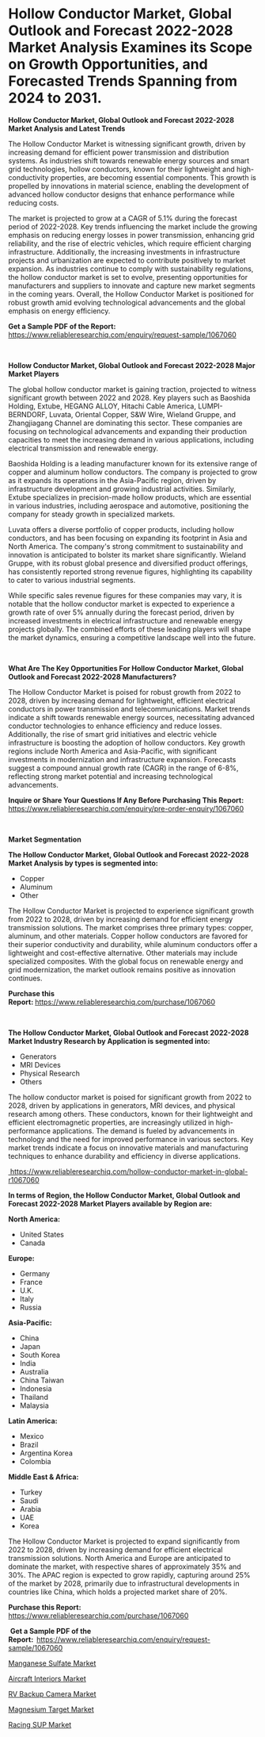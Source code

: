 <p><h1>Hollow Conductor Market, Global Outlook and Forecast 2022-2028 Market Analysis Examines its Scope on Growth Opportunities, and Forecasted Trends Spanning from 2024 to 2031.</h1></p><p><strong>Hollow Conductor Market, Global Outlook and Forecast 2022-2028 Market Analysis and Latest Trends</strong></p>
<p><p>The Hollow Conductor Market is witnessing significant growth, driven by increasing demand for efficient power transmission and distribution systems. As industries shift towards renewable energy sources and smart grid technologies, hollow conductors, known for their lightweight and high-conductivity properties, are becoming essential components. This growth is propelled by innovations in material science, enabling the development of advanced hollow conductor designs that enhance performance while reducing costs.</p><p>The market is projected to grow at a CAGR of 5.1% during the forecast period of 2022-2028. Key trends influencing the market include the growing emphasis on reducing energy losses in power transmission, enhancing grid reliability, and the rise of electric vehicles, which require efficient charging infrastructure. Additionally, the increasing investments in infrastructure projects and urbanization are expected to contribute positively to market expansion. As industries continue to comply with sustainability regulations, the hollow conductor market is set to evolve, presenting opportunities for manufacturers and suppliers to innovate and capture new market segments in the coming years. Overall, the Hollow Conductor Market is positioned for robust growth amid evolving technological advancements and the global emphasis on energy efficiency.</p></p>
<p><strong>Get a Sample PDF of the Report:&nbsp;</strong> <a href="https://www.reliableresearchiq.com/enquiry/request-sample/1067060">https://www.reliableresearchiq.com/enquiry/request-sample/1067060</a></p>
<p>&nbsp;</p>
<p><strong>Hollow Conductor Market, Global Outlook and Forecast 2022-2028 Major Market Players</strong></p>
<p><p>The global hollow conductor market is gaining traction, projected to witness significant growth between 2022 and 2028. Key players such as Baoshida Holding, Extube, HEGANG ALLOY, Hitachi Cable America, LUMPI-BERNDORF, Luvata, Oriental Copper, S&W Wire, Wieland Gruppe, and Zhangjiagang Channel are dominating this sector. These companies are focusing on technological advancements and expanding their production capacities to meet the increasing demand in various applications, including electrical transmission and renewable energy.</p><p>Baoshida Holding is a leading manufacturer known for its extensive range of copper and aluminum hollow conductors. The company is projected to grow as it expands its operations in the Asia-Pacific region, driven by infrastructure development and growing industrial activities. Similarly, Extube specializes in precision-made hollow products, which are essential in various industries, including aerospace and automotive, positioning the company for steady growth in specialized markets.</p><p>Luvata offers a diverse portfolio of copper products, including hollow conductors, and has been focusing on expanding its footprint in Asia and North America. The company's strong commitment to sustainability and innovation is anticipated to bolster its market share significantly. Wieland Gruppe, with its robust global presence and diversified product offerings, has consistently reported strong revenue figures, highlighting its capability to cater to various industrial segments.</p><p>While specific sales revenue figures for these companies may vary, it is notable that the hollow conductor market is expected to experience a growth rate of over 5% annually during the forecast period, driven by increased investments in electrical infrastructure and renewable energy projects globally. The combined efforts of these leading players will shape the market dynamics, ensuring a competitive landscape well into the future.</p></p>
<p>&nbsp;</p>
<p><strong>What Are The Key Opportunities For Hollow Conductor Market, Global Outlook and Forecast 2022-2028 Manufacturers?</strong></p>
<p><p>The Hollow Conductor Market is poised for robust growth from 2022 to 2028, driven by increasing demand for lightweight, efficient electrical conductors in power transmission and telecommunications. Market trends indicate a shift towards renewable energy sources, necessitating advanced conductor technologies to enhance efficiency and reduce losses. Additionally, the rise of smart grid initiatives and electric vehicle infrastructure is boosting the adoption of hollow conductors. Key growth regions include North America and Asia-Pacific, with significant investments in modernization and infrastructure expansion. Forecasts suggest a compound annual growth rate (CAGR) in the range of 6-8%, reflecting strong market potential and increasing technological advancements.</p></p>
<p><strong>Inquire or Share Your Questions If Any Before Purchasing This Report:</strong> <a href="https://www.reliableresearchiq.com/enquiry/pre-order-enquiry/1067060">https://www.reliableresearchiq.com/enquiry/pre-order-enquiry/1067060</a></p>
<p>&nbsp;</p>
<p><strong>Market Segmentation</strong></p>
<p><strong>The Hollow Conductor Market, Global Outlook and Forecast 2022-2028 Market Analysis by types is segmented into:</strong></p>
<p><ul><li>Copper</li><li>Aluminum</li><li>Other</li></ul></p>
<p><p>The Hollow Conductor Market is projected to experience significant growth from 2022 to 2028, driven by increasing demand for efficient energy transmission solutions. The market comprises three primary types: copper, aluminum, and other materials. Copper hollow conductors are favored for their superior conductivity and durability, while aluminum conductors offer a lightweight and cost-effective alternative. Other materials may include specialized composites. With the global focus on renewable energy and grid modernization, the market outlook remains positive as innovation continues.</p></p>
<p><strong>Purchase this Report:&nbsp;</strong><a href="https://www.reliableresearchiq.com/purchase/1067060">https://www.reliableresearchiq.com/purchase/1067060</a></p>
<p>&nbsp;</p>
<p><strong>The Hollow Conductor Market, Global Outlook and Forecast 2022-2028 Market Industry Research by Application is segmented into:</strong></p>
<p><ul><li>Generators</li><li>MRI Devices</li><li>Physical Research</li><li>Others</li></ul></p>
<p><p>The hollow conductor market is poised for significant growth from 2022 to 2028, driven by applications in generators, MRI devices, and physical research among others. These conductors, known for their lightweight and efficient electromagnetic properties, are increasingly utilized in high-performance applications. The demand is fueled by advancements in technology and the need for improved performance in various sectors. Key market trends indicate a focus on innovative materials and manufacturing techniques to enhance durability and efficiency in diverse applications.</p></p>
<p><a href="https://www.reliableresearchiq.com/hollow-conductor-market-in-global-r1067060">&nbsp;https://www.reliableresearchiq.com/hollow-conductor-market-in-global-r1067060</a></p>
<p><strong>In terms of Region, the Hollow Conductor Market, Global Outlook and Forecast 2022-2028 Market Players available by Region are:</strong></p>
<p>
    <p> <strong> North America: </strong>
        <ul>
            <li>United States</li>
            <li>Canada</li>
        </ul>
        </p> 
    <p> <strong> Europe: </strong>
        <ul>
            <li>Germany</li>
            <li>France</li>
            <li>U.K.</li>
            <li>Italy</li>
            <li>Russia</li>
        </ul>
        </p> 
    <p> <strong> Asia-Pacific: </strong>
        <ul>
            <li>China</li>
            <li>Japan</li>
            <li>South Korea</li>
            <li>India</li>
            <li>Australia</li>
            <li>China Taiwan</li>
            <li>Indonesia</li>
            <li>Thailand</li>
            <li>Malaysia</li>
        </ul>
        </p> 
    <p> <strong> Latin America: </strong>
        <ul>
            <li>Mexico</li>
            <li>Brazil</li>
            <li>Argentina Korea</li>
            <li>Colombia</li>
        </ul>
        </p> 
    <p> <strong> Middle East & Africa: </strong>
        <ul>
            <li>Turkey</li>
            <li>Saudi</li>
            <li>Arabia</li>
            <li>UAE</li>
            <li>Korea</li>
        </ul>
    </p>
    </p>
<p><p>The Hollow Conductor Market is projected to expand significantly from 2022 to 2028, driven by increasing demand for efficient electrical transmission solutions. North America and Europe are anticipated to dominate the market, with respective shares of approximately 35% and 30%. The APAC region is expected to grow rapidly, capturing around 25% of the market by 2028, primarily due to infrastructural developments in countries like China, which holds a projected market share of 20%.</p></p>
<p><strong>Purchase this Report: </strong><a href="https://www.reliableresearchiq.com/purchase/1067060">https://www.reliableresearchiq.com/purchase/1067060</a></p>
<p>&nbsp;<strong>Get a Sample PDF of the Report:&nbsp;&nbsp;</strong><a href="https://www.reliableresearchiq.com/enquiry/request-sample/1067060">https://www.reliableresearchiq.com/enquiry/request-sample/1067060</a></p>
<p><strong></strong></p>
<p><p><a href="https://issuu.com/reportprime-2/docs/manganese-sulfate-market-size-2030._708adc79958478">Manganese Sulfate Market</a></p><p><a href="https://www.linkedin.com/pulse/aircraft-interiors-market-size-growth-trends-industry-analysis-nky0c?trackingId=vSP08BGrRVaPHK5%2BXU01Ww%3D%3D">Aircraft Interiors Market</a></p><p><a href="https://www.linkedin.com/pulse/booming-rv-backup-camera-market-sector-analysis-growth-projections-4cc1c?trackingId=m0VvstuVRzSI9u9pZi4eZw%3D%3D">RV Backup Camera Market</a></p><p><a href="https://issuu.com/reportprime-2/docs/magnesium-target-market-size-2030.p_da55c63084f05b">Magnesium Target Market</a></p><p><a href="https://medium.com/@theomorar08/the-global-racing-sup-market-is-expected-to-witness-a-compound-annual-growth-rate-cagr-of-11-1-e74b9e056299">Racing SUP Market</a></p></p>